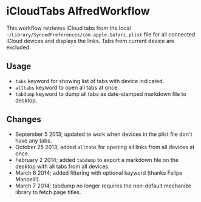 # iCloudTabs AlfredWorkflow

This workflow retrieves iCloud tabs from the local `~/Library/SyncedPreferences/com.apple.Safari.plist` file for all connected iCloud devices and displays the links.  Tabs from current device are excluded.

## Usage

* `tabs` keyword for showing list of tabs with device indicated.
* `alltabs` keyword to open all tabs at once.
* `tabdump` keyword to dump all tabs as date-stamped markdown file to desktop.

## Changes

* September 5 2013; updated to work when devices in the plist file don't have any tabs.
* October 25 2013; added `alltabs` for opening all links from all devices at once.
* February 2 2014; added `tabdump` to export a markdown file on the desktop with all tabs from all devices.
* March 6 2014; added filtering with optional keyword (thanks Felipe Manoeli!).
* March 7 2014; tabdump no longer requires the non-default mechanize library to fetch page titles.